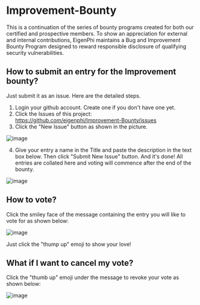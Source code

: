 # Improvement-Bounty

This is a continuation of the series of bounty programs created for both our certified and prospective members.  To show an appreciation for external and internal contributions, EigenPhi maintains a Bug and Improvement Bounty Program designed to reward responsible disclosure of qualifying security vulnerabilities.

## How to submit an entry for the Improvement bounty?
Just submit it as an issue. Here are the detailed steps.
1. Login your github account. Create one if you don't have one yet.
2. Click the Issues of this project: https://github.com/eigenphi/Improvement-Bounty/issues 
3. Click the "New Issue" button as shown in the picture.

![image](https://telegra.ph/file/3dbd7315400ada163f2bc.png)

4. Give your entry a name in the Title and paste the description in the text box below. Then click "Submit New Issue" button. And it's done!
All entries are collated here and voting will commence after the end of the bounty.

![image](https://telegra.ph/file/ff982ed8c0afd5982ae89.png)


## How to vote?

Click the smiley face of the message containing the entry you will like to vote for as shown below:

![image](https://telegra.ph/file/1f5e4cb5fff0158702838.png)

Just click the "thump up" emoji to show your love!

## What if I want to cancel my vote?

Click the "thumb up" emoji under the message to revoke your vote as shown below:

![image](https://telegra.ph/file/da57a7bdcb301073aaa9c.png)
